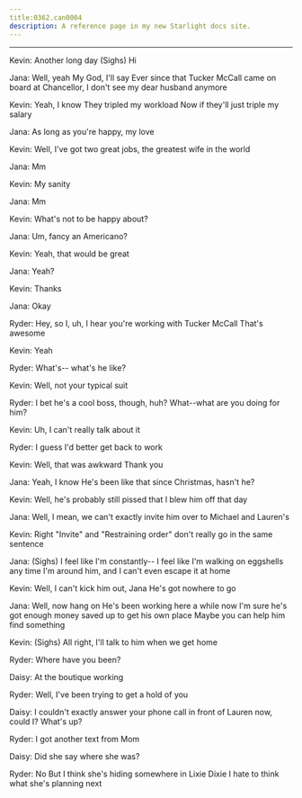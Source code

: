 ```yaml
---
title:0362.can0004
description: A reference page in my new Starlight docs site.
---
```

----- 
Kevin: Another long day
 (Sighs) Hi
 
Jana: Well, yeah
 My God, I'll say
 Ever since that Tucker McCall came on 
board at Chancellor, I don't see my dear husband anymore
 
Kevin: Yeah, I know
 They tripled my workload
 Now if they'll just triple my 
salary


 
Jana: As long as you're happy, my love
 
Kevin: Well, I've got two great jobs, the greatest wife in the world


 
Jana: Mm
 
Kevin: My sanity
 
Jana: Mm
 
Kevin: What's not to be happy about? 
 
Jana: Um, fancy an Americano? 
 
Kevin: Yeah, that would be great
 
Jana: Yeah? 
 
Kevin: Thanks
 
Jana: Okay
 
Ryder: Hey, so I, uh, I hear you're working with Tucker McCall
 That's 
awesome
 
Kevin: Yeah
 
Ryder: What's-- what's he like? 
 
Kevin: Well, not your typical suit
 
Ryder: I bet he's a cool boss, though, huh? 
 What--what are you doing for him? 


Kevin: Uh, I can't really talk about it
 
Ryder: I guess I'd better get back to work
 
Kevin: Well, that was awkward
 Thank you
 
Jana: Yeah, I know
 He's been like that since Christmas, hasn't he? 
 
Kevin: Well, he's probably still pissed that I blew him off that day
 
Jana: Well, I mean, we can't exactly invite him over to Michael and Lauren's


Kevin: Right
 "Invite" and "Restraining order" don't really go in the same 
sentence
 
Jana: (Sighs) I feel like I'm constantly-- I feel like I'm walking on 
eggshells any time I'm around him, and I can't even escape it at home
 
Kevin: Well, I can't kick him out, Jana
 He's got nowhere to go
 
Jana: Well, now hang on
 He's been working here a while now
 I'm sure he's 
got enough money saved up to get his own place
 Maybe you can help him find 
something
 
Kevin: (Sighs) All right, I'll talk to him when we get home
 
Ryder: Where have you been? 
 
Daisy: At the boutique working
 
Ryder: Well, I've been trying to get a hold of you
 
Daisy: I couldn't exactly answer your phone call in front of Lauren now, 
could I? 
 What's up? 
 
Ryder: I got another text from Mom
 
Daisy: Did she say where she was? 
 
Ryder: No
 But I think she's hiding somewhere in Lixie Dixie
 I hate to think 
what she's planning next
 
